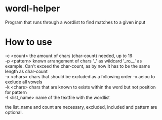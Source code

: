 # wordl-helper
Program that runs through a wordlist to find matches to a given input

# How to use
-c \<count\> the amount of chars (char-count) needed, up to 16  
-p \<pattern\> known arrangement of chars '_' as wildcard '\_ro__' as example. Can't exceed the char-count,  as by now it has to be the same length as char-count  
-x \<chars\> chars that should be excluded as a following order -x aeiou to exclude all vowels  
-k \<chars\> chars that are known to exists  within the word but not position for pattern  
-l \<list_name\> name of the textfile with the wordlist  

  the list_name and count are necessary, excluded, included and pattern are optional.
